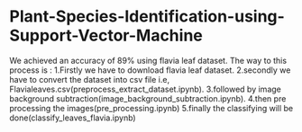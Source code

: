 # Plant-Species-Identification-using-Support-Vector-Machine
We achieved an accuracy of 89% using flavia leaf dataset.
The way to this process is : 
1.Firstly we have to download flavia leaf dataset.
2.secondly we have to  convert the dataset into csv file i.e, Flavialeaves.csv(preprocess_extract_dataset.ipynb).
3.followed by image background subtraction(image_background_subtraction.ipynb).
4.then pre processing the images(pre_processing.ipynb)
5.finally the classifying will be done(classify_leaves_flavia.ipynb)
